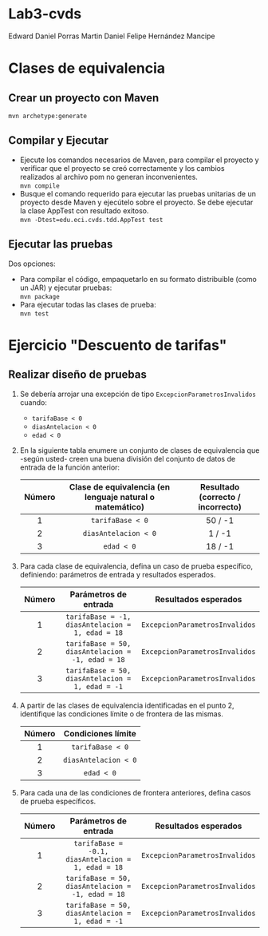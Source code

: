 # Lab3-cvds
Edward Daniel Porras Martin
Daniel Felipe Hernández Mancipe

# Clases de equivalencia

## Crear un proyecto con Maven
`mvn archetype:generate`

## Compilar y Ejecutar
- Ejecute los comandos necesarios de Maven, para compilar el proyecto y verificar que el proyecto se creó correctamente y los cambios realizados al archivo pom no generan inconvenientes.\
`mvn compile`
- Busque el comando requerido para ejecutar las pruebas unitarias de un proyecto desde Maven y ejecútelo sobre el proyecto. Se debe ejecutar la clase AppTest con resultado exitoso.\
`mvn -Dtest=edu.eci.cvds.tdd.AppTest test`

## Ejecutar las pruebas
Dos opciones:
- Para compilar el código, empaquetarlo en su formato distribuible (como un JAR) y ejecutar pruebas:\
`mvn package`
- Para ejecutar todas las clases de prueba:\
`mvn test`

# Ejercicio "Descuento de tarifas"

## Realizar diseño de pruebas
1. Se debería arrojar una excepción de tipo `ExcepcionParametrosInvalidos` cuando:
    - `tarifaBase < 0`
    - `diasAntelacion < 0`
    - `edad < 0`
2. En la siguiente tabla enumere un conjunto de clases de equivalencia que -según usted- creen una
   buena división del conjunto de datos de entrada de la función anterior:

   | Número | Clase de equivalencia (en lenguaje natural o matemático) | Resultado (correcto / incorrecto) |
   | :---: | :---: | :---: |
   | 1 | `tarifaBase < 0` | 50 / -1 |
   | 2 | `diasAntelacion < 0` | 1 / -1 |
   | 3 | `edad < 0` | 18 / -1 |
3. Para cada clase de equivalencia, defina un caso de prueba específico, definiendo: parámetros de
   entrada y resultados esperados.

   | Número | Parámetros de entrada | Resultados esperados |
   | :---: | :---: | :---: |
   | 1 | `tarifaBase = -1, diasAntelacion = 1, edad = 18` | `ExcepcionParametrosInvalidos` |
   | 2 | `tarifaBase = 50, diasAntelacion = -1, edad = 18` | `ExcepcionParametrosInvalidos` |
   | 3 | `tarifaBase = 50, diasAntelacion = 1, edad = -1` | `ExcepcionParametrosInvalidos` |
4. A partir de las clases de equivalencia identificadas en el punto 2, identifique las condiciones límite o
   de frontera de las mismas.
   
   | Número | Condiciones límite |
   | :---: | :---: |
   | 1 | `tarifaBase < 0` |
   | 2 | `diasAntelacion < 0` |
   | 3 | `edad < 0` |
5. Para cada una de las condiciones de frontera anteriores, defina casos de prueba específicos.

   | Número | Parámetros de entrada | Resultados esperados |
   | :---: | :---: | :---: |
   | 1 | `tarifaBase = -0.1, diasAntelacion = 1, edad = 18` | `ExcepcionParametrosInvalidos` |
   | 2 | `tarifaBase = 50, diasAntelacion = -1, edad = 18` | `ExcepcionParametrosInvalidos` |
   | 3 | `tarifaBase = 50, diasAntelacion = 1, edad = -1` | `ExcepcionParametrosInvalidos` |
